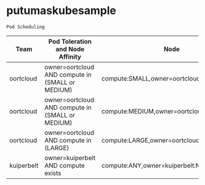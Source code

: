 # putumaskubesample
`Pod Scheduling`

|Team|Pod Toleration and Node Affinity|Node|Status|
|-----|-----|----|-----|
|oortcloud|owner=oortcloud AND compute in (SMALL or MEDIUM)|compute:SMALL,owner=oortcloud:NoSchedule|OK|
|oortcloud|owner=oortcloud AND compute in (SMALL or MEDIUM)|compute:MEDIUM,owner=oortcloud:NoSchedule|OK|
|oortcloud|owner=oortcloud AND compute in (LARGE)|compute:LARGE,owner=oortcloud:NoSchedule|OK|
|kuiperbelt|owner=kuiperbelt AND compute exists|compute:ANY,owner=kuiperbelt:NoSchedule|OK|